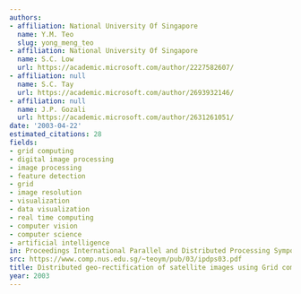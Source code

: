 ```yaml
---
authors:
- affiliation: National University Of Singapore
  name: Y.M. Teo
  slug: yong_meng_teo
- affiliation: National University Of Singapore
  name: S.C. Low
  url: https://academic.microsoft.com/author/2227582607/
- affiliation: null
  name: S.C. Tay
  url: https://academic.microsoft.com/author/2693932146/
- affiliation: null
  name: J.P. Gozali
  url: https://academic.microsoft.com/author/2631261051/
date: '2003-04-22'
estimated_citations: 28
fields:
- grid computing
- digital image processing
- image processing
- feature detection
- grid
- image resolution
- visualization
- data visualization
- real time computing
- computer vision
- computer science
- artificial intelligence
in: Proceedings International Parallel and Distributed Processing Symposium
src: https://www.comp.nus.edu.sg/~teoym/pub/03/ipdps03.pdf
title: Distributed geo-rectification of satellite images using Grid computing
year: 2003
---
```

